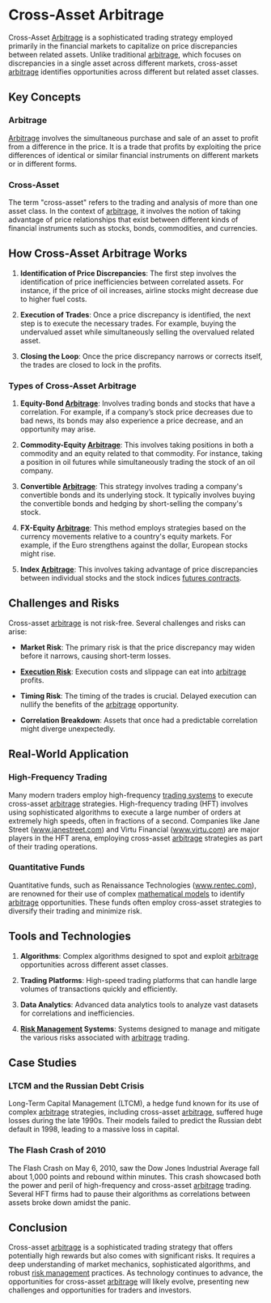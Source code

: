 # Cross-Asset Arbitrage

Cross-Asset [Arbitrage](../a/arbitrage.md) is a sophisticated trading strategy employed primarily in the financial markets to capitalize on price discrepancies between related assets. Unlike traditional [arbitrage](../a/arbitrage.md), which focuses on discrepancies in a single asset across different markets, cross-asset [arbitrage](../a/arbitrage.md) identifies opportunities across different but related asset classes.

## Key Concepts

### Arbitrage

[Arbitrage](../a/arbitrage.md) involves the simultaneous purchase and sale of an asset to profit from a difference in the price. It is a trade that profits by exploiting the price differences of identical or similar financial instruments on different markets or in different forms.

### Cross-Asset

The term "cross-asset" refers to the trading and analysis of more than one asset class. In the context of [arbitrage](../a/arbitrage.md), it involves the notion of taking advantage of price relationships that exist between different kinds of financial instruments such as stocks, bonds, commodities, and currencies.

## How Cross-Asset Arbitrage Works

1. **Identification of Price Discrepancies**: The first step involves the identification of price inefficiencies between correlated assets. For instance, if the price of oil increases, airline stocks might decrease due to higher fuel costs.

2. **Execution of Trades**: Once a price discrepancy is identified, the next step is to execute the necessary trades. For example, buying the undervalued asset while simultaneously selling the overvalued related asset.

3. **Closing the Loop**: Once the price discrepancy narrows or corrects itself, the trades are closed to lock in the profits.

### Types of Cross-Asset Arbitrage

1. **Equity-Bond [Arbitrage](../a/arbitrage.md)**: Involves trading bonds and stocks that have a correlation. For example, if a company’s stock price decreases due to bad news, its bonds may also experience a price decrease, and an opportunity may arise.

2. **Commodity-Equity [Arbitrage](../a/arbitrage.md)**: This involves taking positions in both a commodity and an equity related to that commodity. For instance, taking a position in oil futures while simultaneously trading the stock of an oil company.

3. **Convertible [Arbitrage](../a/arbitrage.md)**: This strategy involves trading a company's convertible bonds and its underlying stock. It typically involves buying the convertible bonds and hedging by short-selling the company's stock.

4. **FX-Equity [Arbitrage](../a/arbitrage.md)**: This method employs strategies based on the currency movements relative to a country's equity markets. For example, if the Euro strengthens against the dollar, European stocks might rise.

5. **Index [Arbitrage](../a/arbitrage.md)**: This involves taking advantage of price discrepancies between individual stocks and the stock indices [futures contracts](../f/futures_contracts.md).

## Challenges and Risks

Cross-asset [arbitrage](../a/arbitrage.md) is not risk-free. Several challenges and risks can arise:

- **Market Risk**: The primary risk is that the price discrepancy may widen before it narrows, causing short-term losses.
  
- **[Execution Risk](../e/execution_risk.md)**: Execution costs and slippage can eat into [arbitrage](../a/arbitrage.md) profits.
  
- **Timing Risk**: The timing of the trades is crucial. Delayed execution can nullify the benefits of the [arbitrage](../a/arbitrage.md) opportunity.
  
- **Correlation Breakdown**: Assets that once had a predictable correlation might diverge unexpectedly.

## Real-World Application

### High-Frequency Trading

Many modern traders employ high-frequency [trading systems](../t/trading_systems.md) to execute cross-asset [arbitrage](../a/arbitrage.md) strategies. High-frequency trading (HFT) involves using sophisticated algorithms to execute a large number of orders at extremely high speeds, often in fractions of a second. Companies like Jane Street (www.janestreet.com) and Virtu Financial (www.virtu.com) are major players in the HFT arena, employing cross-asset [arbitrage](../a/arbitrage.md) strategies as part of their trading operations.

### Quantitative Funds

Quantitative funds, such as Renaissance Technologies (www.rentec.com), are renowned for their use of complex [mathematical models](../m/mathematical_models_in_trading.md) to identify [arbitrage](../a/arbitrage.md) opportunities. These funds often employ cross-asset strategies to diversify their trading and minimize risk.

## Tools and Technologies

1. **Algorithms**: Complex algorithms designed to spot and exploit [arbitrage](../a/arbitrage.md) opportunities across different asset classes.
  
2. **Trading Platforms**: High-speed trading platforms that can handle large volumes of transactions quickly and efficiently.
  
3. **Data Analytics**: Advanced data analytics tools to analyze vast datasets for correlations and inefficiencies.
  
4. **[Risk Management](../r/risk_management.md) Systems**: Systems designed to manage and mitigate the various risks associated with [arbitrage](../a/arbitrage.md) trading.

## Case Studies

### LTCM and the Russian Debt Crisis

Long-Term Capital Management (LTCM), a hedge fund known for its use of complex [arbitrage](../a/arbitrage.md) strategies, including cross-asset [arbitrage](../a/arbitrage.md), suffered huge losses during the late 1990s. Their models failed to predict the Russian debt default in 1998, leading to a massive loss in capital.

### The Flash Crash of 2010

The Flash Crash on May 6, 2010, saw the Dow Jones Industrial Average fall about 1,000 points and rebound within minutes. This crash showcased both the power and peril of high-frequency and cross-asset [arbitrage](../a/arbitrage.md) trading. Several HFT firms had to pause their algorithms as correlations between assets broke down amidst the panic.

## Conclusion

Cross-asset [arbitrage](../a/arbitrage.md) is a sophisticated trading strategy that offers potentially high rewards but also comes with significant risks. It requires a deep understanding of market mechanics, sophisticated algorithms, and robust [risk management](../r/risk_management.md) practices. As technology continues to advance, the opportunities for cross-asset [arbitrage](../a/arbitrage.md) will likely evolve, presenting new challenges and opportunities for traders and investors.